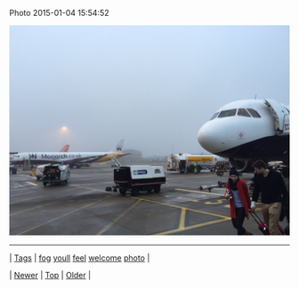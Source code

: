 <!--
title: Photo 2015-01-04 15
date: 2020-06-28T15:27:00.060Z
tags: fog, youll, feel, welcome, photo
-->


Photo 2015-01-04 15:54:52

![](107115998382-0.jpg)

<!--BOTTOM-POST-NAVIGATION-->
---

| [Tags](tags.md) | [fog](tag-fog.md) [youll](tag-youll.md) [feel](tag-feel.md) [welcome](tag-welcome.md) [photo](tag-photo.md) |

| [Newer](107106832864.md) | [Top](index.md) | [Older](107297226134.md) |